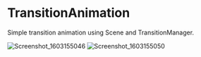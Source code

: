 # TransitionAnimation

Simple transition animation using Scene and TransitionManager.

![Screenshot_1603155046](https://user-images.githubusercontent.com/8398530/96526911-3ffd0a00-1255-11eb-905d-69400b4a580c.png)
![Screenshot_1603155050](https://user-images.githubusercontent.com/8398530/96526912-41c6cd80-1255-11eb-8377-591093a092a7.png)
